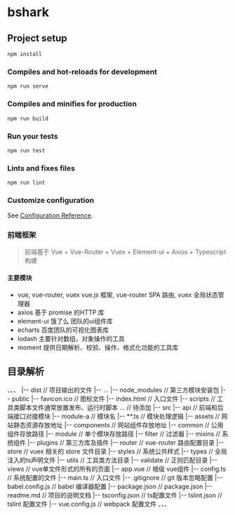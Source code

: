 # bshark

## Project setup
```
npm install
```

### Compiles and hot-reloads for development
```
npm run serve
```

### Compiles and minifies for production
```
npm run build
```

### Run your tests
```
npm run test
```

### Lints and fixes files
```
npm run lint
```

### Customize configuration
See [Configuration Reference](https://cli.vuejs.org/config/).


### 前端框架
> 前端基于 Vue + Vue-Router + Vuex + Element-ui + Axios + Typescript构建

#### 主要模块
- vue, vue-router, vuex
vue.js 框架, vue-router SPA 路由, vuex 全局状态管理器
- axios
基于 promise 的HTTP 库
- element-ui
饿了么 团队的ui组件库
- echarts
百度团队的可视化图表库
- lodash
主要针对数组，对象操作的工具
- moment
提供日期解析、校验、操作、格式化功能的工具库

## 目录解析
、、、
|-- dist                           // 项目输出的文件
    |-- ...
|-- node_modules                   // 第三方模块安装包
|-- public
    |-- favicon.ico                // 图标文件
    |-- index.html                 // 入口文件
|-- scripts                        // 工具类脚本文件通常放置发布、运行时脚本
    ...                            // 待添加
|-- src
    |-- api                        // 前端和后端接口对接模块
        |-- module-a               // 模块名
            |-- **.ts              // 模块处理逻辑
    |-- assets                     // 网站静态资源存放地址
    |-- components                 // 网站组件存放地址
        |-- common                 // 公用组件存放路径
        |-- module                 // 单个模块存放路径
    |-- filter                     // 过滤器
    |-- mixins                     // 系统组件
    |-- plugins                    // 第三方库及插件
    |-- router                     // vue-router 路由配置目录
    |-- store                      // vuex 相关的 store 文件目录
    |-- styles                     // 系统公共样式
    |-- types                      // 全局注入的ts声明文件
    |-- utils                      // 工具类方法目录
    |-- validate                   // 正则匹配目录
    |-- views                      // vue单文件形式的所有的页面
    |-- app.vue                    // 根级 vue组件
    |-- config.ts                  // 系统配置的文件
    |-- main.ts                    // 入口文件
|-- .gitignore                     // git 版本忽略配置
|-- babel.config.js                // babel 编译器配置
|-- package.json                   // package.json
|-- readme.md                      // 项目的说明文档
|-- tsconfig.json                  // ts配置文件
|-- tslint.json                    // tslint 配置文件
|-- vue.config.js                  // webpack 配置文件
、、、
